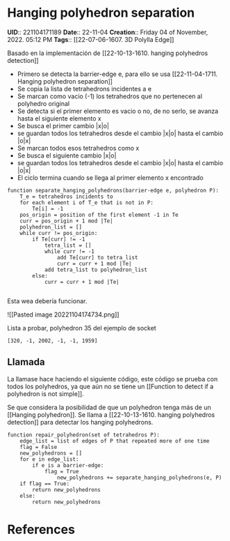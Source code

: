 # Hanging polyhedron separation
**UID**:: 221104171189
**Date**:: 22-11-04
**Creation**:: Friday 04 of November, 2022.  05:12 PM
**Tags**:: [[22-07-06-1607. 3D Polylla Edge]]

Basado en la implementación de  [[22-10-13-1610. hanging polyhedros detection]]

- Primero se detecta la barrier-edge e, para ello se usa [[22-11-04-1711. Hanging polyhedron separation]]
- Se copia la lista de tetrahedrons incidentes a e
- Se marcan como vacio (-1) los tetrahedros que no pertenecen al polyhedro original
- Se detecta si el primer elemento es vacio o no, de no serlo, se avanza hasta el siguiente elemento x
- Se busca el primer cambio |x|o|
- se guardan todos los tetrahedros desde el cambio |x|o| hasta el cambio |o|x|
- Se marcan todos esos tetrahedros como x
- Se busca el siguiente cambio |x|o|
- se guardan todos los tetrahedros desde el cambio |x|o| hasta el cambio |o|x|
- El ciclo termina cuando se llega al primer elemento x encontrado


```
function separate_hanging_polyhedrons(barrier-edge e, polyhedron P):
	T_e = tetrahedros incidents to
	for each element i of T_e that is not in P:
		Te[i] = -1
	pos_origin = position of the first element -1 in Te
	curr = pos_origin + 1 mod |Te|
	polyhedron_list = []
	while curr != pos_origin:
		if Te[curr] != -1
			tetra_list = []
			while curr != -1
				add Te[curr] to tetra_list
				curr = curr + 1 mod |Te|
			add tetra_list to polyhedron_list
		else:
			curr = curr + 1 mod |Te|
		
```

Esta wea debería funcionar.

![[Pasted image 20221104174734.png]]

Lista a probar, polyhedron 35 del ejemplo de socket

```
[320, -1, 2002, -1, -1, 1959]
```


## Llamada

La llamase hace haciendo el siguiente código, este código se prueba con todos los polyhedros, ya que aún no se tiene un [[Function to detect if a polyhedron is not simple]].

Se que considera la posibilidad de que un polyhedron tenga más de un [[Hanging polyhedron]]. Se llama a [[22-10-13-1610. hanging polyhedros detection]] para detectar los hanging polyhedrons.


```
function repair_polyhedron(set of tetrahedros P):
	edge_list = list of edges of P that repeated more of one time
	flag = False
	new_polyhedrons = []
	for e in edge_list:
		if e is a barrier-edge:
			flag = True
				new_polyhedrons += separate_hanging_polyhedrons(e, P)
	if flag == True:
		return new_polyhedrons
	else:
		return new_polyhedrons			
```


# References
